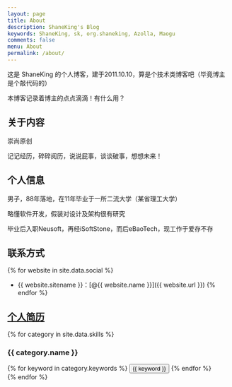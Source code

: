```yaml
---
layout: page
title: About
description: ShaneKing's Blog
keywords: ShaneKing, sk, org.shaneking, Azolla, Maogu
comments: false
menu: About
permalink: /about/
---
```


这是 ShaneKing 的个人博客，建于2011.10.10，算是个技术类博客吧（毕竟博主是个敲代码的）

本博客记录着博主的点点滴滴！有什么用？

## 关于内容
崇尚原创

记记经历，碎碎阅历，说说屁事，谈谈破事，想想未来！

## 个人信息
男子，88年落地，在11年毕业于一所二流大学（某省理工大学）

略懂软件开发，假装对设计及架构很有研究

毕业后入职Neusoft，再经iSoftStone，而后eBaoTech，现工作于爱存不存

## 联系方式
{% for website in site.data.social %}
* {{ website.sitename }}：[@{{ website.name }}]({{ website.url }})
{% endfor %}

## [个人简历](http://resume.qmail.com/sk/y6yYXbQSiDs)
{% for category in site.data.skills %}
### {{ category.name }}
<div class="btn-inline">
{% for keyword in category.keywords %}
<button class="btn btn-outline" type="button">{{ keyword }}</button>
{% endfor %}
</div>
{% endfor %}

